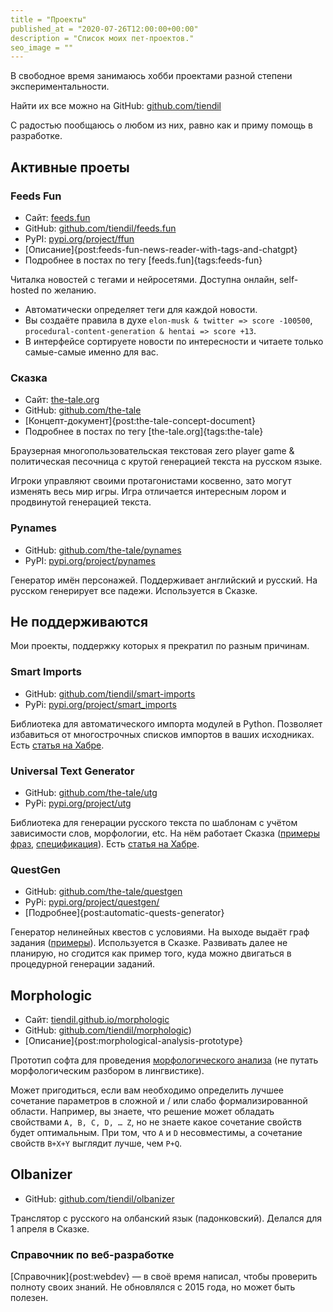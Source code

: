 ```yaml
---
title = "Проекты"
published_at = "2020-07-26T12:00:00+00:00"
description = "Список моих пет-проектов."
seo_image = ""
---
```


В свободное время занимаюсь хобби проектами разной степени экспериментальности.

Найти их все можно на GitHub: [github.com/tiendil](https://github.com/tiendil)

С радостью пообщаюсь о любом из них, равно как и приму помощь в разработке.

## Активные проеты

### Feeds Fun

- Сайт: [feeds.fun](https://feeds.fun/)
- GitHub: [github.com/tiendil/feeds.fun](https://github.com/tiendil/feeds.fun)
- PyPI: [pypi.org/project/ffun](https://pypi.org/project/ffun/)
- [Описание]{post:feeds-fun-news-reader-with-tags-and-chatgpt}
- Подробнее в постах по тегу [feeds.fun]{tags:feeds-fun}

Читалка новостей с тегами и нейросетями. Доступна онлайн, self-hosted по желанию.

- Автоматически определяет теги для каждой новости.
- Вы создаёте правила в духе `elon-musk & twitter => score -100500`, `procedural-content-generation & hentai => score +13`.
- В интерфейсе сортируете новости по интересности и читаете только самые-самые именно для вас.

### Сказка

- Сайт: [the-tale.org](https://the-tale.org/)
- GitHub: [github.com/the-tale](https://github.com/the-tale)
- [Концепт-документ]{post:the-tale-concept-document}
- Подробнее в постах по тегу [the-tale.org]{tags:the-tale} <!-- TODO: autorender correct tag name -->

Браузерная многопользовательская текстовая zero player game & политическая песочница с крутой генерацией текста на русском языке.

Игроки управляют своими протагонистами косвенно, зато могут изменять весь мир игры. Игра отличается интересным лором и продвинутой генерацией текста.

### Pynames

- GitHub: [github.com/the-tale/pynames](https://github.com/the-tale/pynames)
- PyPI: [pypi.org/project/pynames](https://pypi.org/project/pynames/)

Генератор имён персонажей. Поддерживает английский и русский. На русском генерирует все падежи. Используется в Сказке.

## Не поддерживаются

Мои проекты, поддержку которых я прекратил по разным причинам.

### Smart Imports

- GitHub: [github.com/tiendil/smart-imports](https://github.com/tiendil/smart-imports)
- PyPi: [pypi.org/project/smart_imports](https://pypi.org/project/smart_imports)

Библиотека для автоматического импорта модулей в Python. Позволяет избавиться от многострочных списков импортов в ваших исходниках. Есть [статья на Хабре](https://habr.com/ru/post/459930/).

### Universal Text Generator

- GitHub: [github.com/the-tale/utg](https://github.com/the-tale/utg)
- PyPi: [pypi.org/project/utg](https://pypi.org/project/utg)

Библиотека для генерации русского текста по шаблонам с учётом зависимости слов, морфологии, etc. На нём работает Сказка ([примеры фраз](https://the-tale.org/linguistics/templates/), [спецификация](https://the-tale.org/linguistics/templates/specification)). Есть [статья на Хабре](https://habr.com/ru/post/471278/).

### QuestGen

- GitHub: [github.com/the-tale/questgen](https://github.com/the-tale/questgen)
- PyPi: [pypi.org/project/questgen/](https://pypi.org/project/questgen/)
- [Подробнее]{post:automatic-quests-generator}

Генератор нелинейных квестов с условиями. На выходе выдаёт граф задания ([примеры](https://github.com/the-tale/questgen/tree/master/svgs)). Используется в Сказке. Развивать далее не планирую, но сгодится как пример того, куда можно двигаться в процедурной генерации заданий.

## Morphologic

- Сайт: [tiendil.github.io/morphologic](https://tiendil.github.io/morphologic/)
- GitHub: [github.com/tiendil/morphologic](https://github.com/tiendil/morphologic))
- [Описание]{post:morphological-analysis-prototype}
<!-- TODO: add special tag? -->

Прототип софта для проведения [морфологического анализа](https://ru.wikipedia.org/wiki/%D0%9C%D0%BE%D1%80%D1%84%D0%BE%D0%BB%D0%BE%D0%B3%D0%B8%D1%87%D0%B5%D1%81%D0%BA%D0%B8%D0%B9_%D0%B0%D0%BD%D0%B0%D0%BB%D0%B8%D0%B7_(%D0%B8%D0%B7%D0%BE%D0%B1%D1%80%D0%B5%D1%82%D0%B0%D1%82%D0%B5%D0%BB%D1%8C%D1%81%D1%82%D0%B2%D0%BE)) (не путать морфологическим разбором в лингвистике).

Может пригодиться, если вам необходимо определить лучшее сочетание параметров в сложной и / или слабо формализированной области. Например, вы знаете, что решение может обладать свойствами `A, B, C, D, … Z`, но не знаете какое сочетание свойств будет оптимальным. При том, что `A` и `D` несовместимы, а сочетание свойств `B+X+Y` выглядит лучше, чем `P+Q`.

## Olbanizer

- GitHub: [github.com/tiendil/olbanizer](https://github.com/tiendil/olbanizer)

Транслятор с русского на олбанский язык (падонковский). Делался для 1 апреля в Сказке.

### Справочник по веб-разработке

[Справочник]{post:webdev} — в своё время написал, чтобы проверить полноту своих знаний. Не обновлялся с 2015 года, но может быть полезен.
